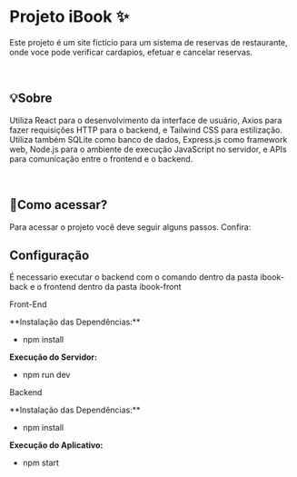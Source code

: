 # Projeto iBook ✨
<p align="start">Este projeto é um site fictício para um sistema de reservas de restaurante, onde voce pode verificar cardapios, efetuar e cancelar reservas.  </p>
<br>

## 💡Sobre
<p align="start">Utiliza React para o desenvolvimento da interface de usuário, Axios para fazer requisições HTTP para o backend, e Tailwind CSS para estilização. 
Utiliza também SQLite como banco de dados, Express.js como framework web, Node.js para o ambiente de execução JavaScript no servidor, e APIs para comunicação entre o frontend e o backend.</p>
<br>

## 🔎Como acessar?
<p align="start"> Para acessar o projeto você deve seguir alguns passos. Confira:</p>


## Configuração

<p>É necessario executar o backend com o comando dentro da pasta ibook-back e o frontend dentro da pasta ibook-front</p> 

<p>Front-End</p>
**Instalação das Dependências:**

   - npm install

**Execução do Servidor:**

   - npm run dev

<p>Backend</p>
**Instalação das Dependências:**

   - npm install

**Execução do Aplicativo:**

   - npm start
